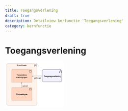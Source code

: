 ```yaml
---
title: Toegangsverlening
draft: true
description: Detailview kerfunctie 'Toegangsverlening' 
category: kernfunctie
---
```


# Toegangsverlening

<img src="./img/detailview_toegangsverlening.svg" alt="Een detailview in Archimate voor de kernfunctie 'Toegangsverlening'" title="Een detailview voor de kernfunctie 'Toegangsverlening'" style="width: 38%;">